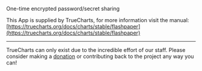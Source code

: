 One-time encrypted password/secret sharing

This App is supplied by TrueCharts, for more information visit the manual: [https://truecharts.org/docs/charts/stable/flashpaper](https://truecharts.org/docs/charts/stable/flashpaper)

---

TrueCharts can only exist due to the incredible effort of our staff.
Please consider making a [donation](https://truecharts.org/docs/about/sponsor) or contributing back to the project any way you can!
